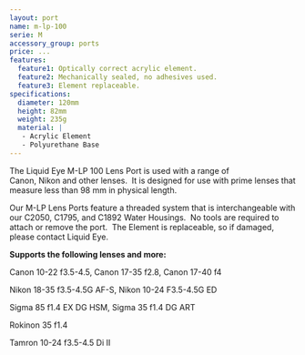 ```yaml
---
layout: port
name: m-lp-100
serie: M
accessory_group: ports
price: ...
features:
  feature1: Optically correct acrylic element.
  feature2: Mechanically sealed, no adhesives used.
  feature3: Element replaceable.
specifications:
  diameter: 120mm
  height: 82mm
  weight: 235g
  material: |
   - Acrylic Element
   - Polyurethane Base
---
```

The Liquid Eye M-LP 100 Lens Port is used with a range of Canon, Nikon and other lenses.  It is designed for use with prime lenses that measure less than 98 mm in physical length.

Our M-LP Lens Ports feature a threaded system that is interchangeable with our C2050, C1795, and C1892 Water Housings.  No tools are required to attach or remove the port.  The Element is replaceable, so if damaged, please contact Liquid Eye.

**Supports the following lenses and more:**

Canon	10-22 f3.5-4.5, Canon	17-35 f2.8, Canon	17-40 f4 	

Nikon	18-35 f3.5-4.5G AF-S, Nikon	10-24 F3.5-4.5G ED  	

Sigma	85 f1.4 EX DG HSM, Sigma 35 f1.4 DG ART

Rokinon 35 f1.4

Tamron 10-24 f3.5-4.5 Di II 	
